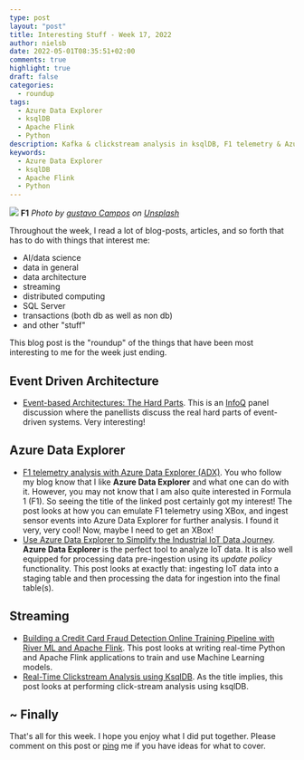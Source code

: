 ```yaml
---
type: post
layout: "post"
title: Interesting Stuff - Week 17, 2022
author: nielsb
date: 2022-05-01T08:35:51+02:00
comments: true
highlight: true
draft: false
categories:
  - roundup
tags:
  - Azure Data Explorer
  - ksqlDB
  - Apache Flink
  - Python
description: Kafka & clickstream analysis in ksqlDB, F1 telemetry & Azure Data Explorer, IoT & Azure Data Explorer, and other interesting topics!
keywords:
  - Azure Data Explorer
  - ksqlDB
  - Apache Flink
  - Python   
---
```

![](/images/posts/f1.jpg)
**F1** *Photo by [gustavo Campos][6] on [Unsplash][7]*

Throughout the week, I read a lot of blog-posts, articles, and so forth that has to do with things that interest me:

* AI/data science
* data in general
* data architecture
* streaming
* distributed computing
* SQL Server
* transactions (both db as well as non db)
* and other "stuff"

This blog post is the "roundup" of the things that have been most interesting to me for the week just ending.

<!--more-->

## Event Driven Architecture

* [Event-based Architectures: The Hard Parts][1]. This is an [InfoQ][iq] panel discussion where the panellists discuss the real hard parts of event-driven systems. Very interesting!

## Azure Data Explorer

* [F1 telemetry analysis with Azure Data Explorer (ADX)][2]. You who follow my blog know that I like **Azure Data Explorer** and what one can do with it. However, you may not know that I am also quite interested in Formula 1 (F1). So seeing the title of the linked post certainly got my interest! The post looks at how you can emulate F1 telemetry using XBox, and ingest sensor events into Azure Data Explorer for further analysis. I found it very, very cool! Now, maybe I need to get an XBox!
* [Use Azure Data Explorer to Simplify the Industrial IoT Data Journey][3]. **Azure Data Explorer** is the perfect tool to analyze IoT data. It is also well equipped for processing data pre-ingestion using its *update policy* functionality. This post looks at exactly that: ingesting IoT data into a staging table and then processing the data for ingestion into the final table(s).

## Streaming

* [Building a Credit Card Fraud Detection Online Training Pipeline with River ML and Apache Flink][4]. This post looks at writing real-time Python and Apache Flink applications to train and use Machine Learning models.
* [Real-Time Clickstream Analysis using KsqlDB][5]. As the title implies, this post looks at performing click-stream analysis using ksqlDB.

## ~ Finally

That's all for this week. I hope you enjoy what I did put together. Please comment on this post or [ping][ma] me if you have ideas for what to cover.

[ma]: mailto:niels.it.berglund@gmail.com
[mp]: https://blog.acolyer.org
[iq]: https://www.infoq.com/
[ew]: http://sqlonice.com/
[re]: http://blog.revolutionanalytics.com
[sqsk]: https://www.sqlskills.com
[mdaveyblog]: https://mdavey.wordpress.com/
[charlblog]: https://charlla.com/

[jovpop]: https://twitter.com/JovanPop_MSFT
[bobw]: https://twitter.com/bobwardms
[revod]: https://twitter.com/revodavid
[lonny]: https://twitter.com/sqL_handLe
[ewtw]: https://twitter.com/sqlOnIce
[buckw]: https://twitter.com/BuckWoodyMSFT
[mattw]: https://twitter.com/matthewwarren
[murba]: https://twitter.com/muratdemirbas
[daveda]: https://twitter.com/davidthecoder
[adcol]: https://twitter.com/adriancolyer
[jesrod]: https://twitter.com/jrdothoughts
[tomaz]: https://twitter.com/tomaz_tsql
[dataart]: https://twitter.com/dataartisans
[luis]: https://twitter.com/luis_de_sousa
[benstop]: https://twitter.com/benstopford
[conflu]: https://twitter.com/confluentinc
[tylert]: https://twitter.com/tyler_treat
[andrewng]: https://twitter.com/AndrewYNg
[lawr]: https://twitter.com/bytezn
[jue]: https://twitter.com/b0rk
[yan]: https://twitter.com/theburningmonk
[danny]: https://twitter.com/g9yuayon
[rmoff]: https://twitter.com/rmoff
[ryansw]: https://twitter.com/ryanswanstrom
[pabloc]: https://twitter.com/pabloc_ds
[mklep]: https://twitter.com/martinkl
[mdavey]: https://twitter.com/matt_davey
[jboner]: https://twitter.com/jboner
[joeduff]: https://twitter.com/funcOfJoe
[charl]: https://twitter.com/charllamprecht
[dbricks]: https://twitter.com/databricks
[adsit]: https://twitter.com/SitnikAdam
[vicky]: https://twitter.com/vickyharp
[dscentral]: https://twitter.com/DataScienceCtrl
[natemc]: https://twitter.com/natemcmaster
[ads]: https://twitter.com/azuredatastudio
[travw]: https://twitter.com/radtravis
[emilk]: https://twitter.com/IsTheArchitect
[netflx]: https://netflixtechblog.com/

[1]: https://www.infoq.com/presentations/event-driven-arch-challenges/
[2]: https://techcommunity.microsoft.com/t5/azure-data-explorer-blog/f1-telemetry-analysis-with-azure-data-explorer-adx/ba-p/3283911
[3]: https://techcommunity.microsoft.com/t5/internet-of-things-blog/use-azure-data-explorer-to-simplify-the-industrial-iot-data/ba-p/3292116
[4]: https://towardsdatascience.com/building-a-credit-card-fraud-detection-online-training-pipeline-with-river-ml-and-apache-flink-25549b89583d
[5]: https://medium.com/@datacouch/real-time-clickstream-analysis-using-ksqldb-ccd7f8a65bea
[6]: https://unsplash.com/@gustavocpo
[7]: https://unsplash.com/
